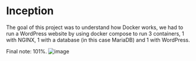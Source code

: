 # Inception
The goal of this project was to understand how Docker works, we had to run a WordPress website by using docker compose to run 3 containers, 1 with NGINX, 1 with a database (in this case MariaDB) and 1 with WordPress.

Final note: 101%.
![image](https://github.com/user-attachments/assets/d9cbaf5b-d767-4315-9823-1f6390214f49)

